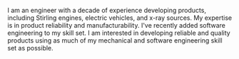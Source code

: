 I am an engineer with a decade of experience developing products, including Stirling engines, electric vehicles, and x-ray sources. My expertise is in product reliability and manufacturability. I've recently added software engineering to my skill set. I am interested in developing reliable and quality products using as much of my mechanical and software engineering skill set as possible. 
